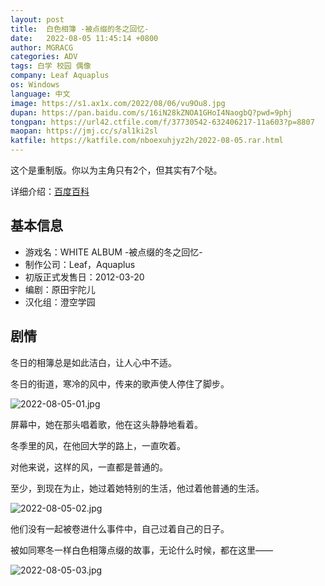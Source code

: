 ```yaml
---
layout: post
title:  白色相簿 -被点缀的冬之回忆-
date:   2022-08-05 11:45:14 +0800
author: MGRACG
categories: ADV
tags: 白学 校园 偶像
company: Leaf Aquaplus
os: Windows
language: 中文
image: https://s1.ax1x.com/2022/08/06/vu9Ou8.jpg
dupan: https://pan.baidu.com/s/16iN28kZNOA1GHoI4NaogbQ?pwd=9phj
tongpan: https://url42.ctfile.com/f/37730542-632406217-11a603?p=8807
maopan: https://jmj.cc/s/al1ki2sl
katfile: https://katfile.com/nboexuhjyz2h/2022-08-05.rar.html
---
```


这个是重制版。你以为主角只有2个，但其实有7个哒。

详细介绍：[百度百科](https://baike.baidu.com/item/%E7%99%BD%E8%89%B2%E7%9B%B8%E7%B0%BF/16576)

## 基本信息

- 游戏名：WHITE ALBUM -被点缀的冬之回忆-
- 制作公司：Leaf，Aquaplus
- 初版正式发售日：2012-03-20
- 编剧：原田宇陀儿
- 汉化组：澄空学园

## 剧情

冬日的相簿总是如此洁白，让人心中不适。

冬日的街道，寒冷的风中，传来的歌声使人停住了脚步。

![2022-08-05-01.jpg](https://s1.ax1x.com/2022/08/06/vu9qjf.jpg)

屏幕中，她在那头唱着歌，他在这头静静地看着。

冬季里的风，在他回大学的路上，一直吹着。

对他来说，这样的风，一直都是普通的。

至少，到现在为止，她过着她特别的生活，他过着他普通的生活。

![2022-08-05-02.jpg](https://s1.ax1x.com/2022/08/06/vu9bgP.jpg)

他们没有一起被卷进什么事件中，自己过着自己的日子。

被如同寒冬一样白色相簿点缀的故事，无论什么时候，都在这里——

![2022-08-05-03.jpg](https://s1.ax1x.com/2022/08/06/vu9H3t.jpg)